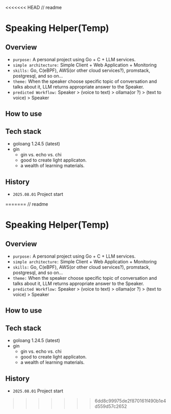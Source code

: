 <<<<<<< HEAD
// readme
# Speaking Helper(Temp)
## Overview
- `purpose:` A personal project using Go + C + LLM services.
- `simple architecture:` Simple Client + Web Application + Monitoring 
- `skills:` Go, C(eBPF), AWS(or other cloud services?), promstack, postgresql, and so on...
- `theme:` When the speaker choose specific topic of conversation and talks about it, LLM returns appropriate answer to the Speaker. 
- `predicted Workflow:` Speaker > (voice to text) > ollama(or ?) > (text to voice) > Speaker 

## How to use


## Tech stack 
- goloang 1.24.5 (latest)
- gin
    - gin vs. echo vs. chi 
    - good to create light applicaton.
    - a wealth of learning materials.

## History
- `2025.08.01` Project start

=======
// readme
# Speaking Helper(Temp)
## Overview
- `purpose:` A personal project using Go + C + LLM services.
- `simple architecture:` Simple Client + Web Application + Monitoring 
- `skills:` Go, C(eBPF), AWS(or other cloud services?), promstack, postgresql, and so on...
- `theme:` When the speaker choose specific topic of conversation and talks about it, LLM returns appropriate answer to the Speaker. 
- `predicted Workflow:` Speaker > (voice to text) > ollama(or ?) > (text to voice) > Speaker 

## How to use


## Tech stack 
- goloang 1.24.5 (latest)
- gin
    - gin vs. echo vs. chi 
    - good to create light applicaton.
    - a wealth of learning materials.

## History
- `2025.08.01` Project start

>>>>>>> 6dd8c99975de2f870161f490b1e4d559d57c2652
